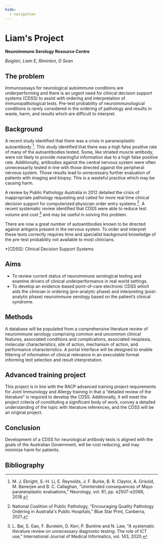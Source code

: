```yaml
---
hide:
  - navigation
---
```


# Liam's Project
**Neuroimmune Serology Resource Centre**

*Beiglari, Liam E, Riminton, D Sean*

## The problem
Immunoassays for neurological autoimmune conditions are underperforming and there is an urgent need for clinical decision support systems (CDSS) to assist with ordering and interpretation of immunopathological tests. Pre-test probability of neuroimmunological conditions is rarely considered in the ordering of pathology and results in waste, harm, and results which are difficult to interpret.

## Background
A recent study identified that there was a crisis in paraneoplastic autoantibody [^1]. This study identified that there was a high false positive rate of many of the autoantibodies tested. Some, like striated muscle antibody, were not likely to provide meaningful information due to a high false positive rate. Additionally, antibodies against the central nervous system were often unnecessarily tested in line with those directed against the peripheral nervous system. Those results lead to unnecessary further evaluation of patients with imaging and biopsy. This is a wasteful practice which may be causing harm.

A review by Public Pathology Australia in 2012 detailed the crisis of inappropriate pathology requesting and called for more real time clinical decision support for computerized physician order entry systems [^2]. A recent systematic review identified that CDSS were able to reduce test volume and cost [^3] and may be useful in solving this problem.

There are now a great number of autoantibodies known to be directed against antigens present in the nervous system. To order and interpret these tests correctly requires time and specialist background knowledge of the pre-test probability not available to most clinicians.

*[CDSS]: Clinical Decision Support Systems

## Aims
 * To review current status of neuroimmune serological testing and examine drivers of clinical underperformance in real world settings.
 * To develop an evidence-based point-of-care electronic CDSS which aids the clinician in ordering (pre-analytic phase) and interpreting (post-analytic phase) neuroimmune serology based on the patient’s clinical syndrome.

## Methods
A database will be populated from a comprehensive literature review of neuroimmune serology comprising common and uncommon clinical features, associated conditions and complications, associated neoplasia, molecular characteristics, site of action, mechanism of action, and performance characteristics. A portal interface will be designed to enable filtering of information of clinical relevance in an executable format informing test selection and result interpretation.

## Advanced training project
This project is in line with the RACP advanced training project requirements for Joint Immunology and Allergy training in that a “detailed review of the literature” is required to develop the CDSS. Additionally, it will meet the project criteria of constituting a significant body of work, convey a detailed understanding of the topic with literature references, and the CDSS will be an original project.

## Conclusion
Development of a CDSS for neurological antibody tests is aligned with the goals of the Australian Government, will be cost reducing, and may minimize harm for patients.

## Bibliography

[^1]: M. J. Ebright, S.-H. Li, E. Reynolds, J. F. Burke, B. R. Claytor, A. Grisold, M. Banerjee and B. C. Callaghan, "Unintended consequences of Mayo paraneoplastic evaluations," Neurology, vol. 91, pp. e2507-e2066, 2018. 
[^2]: National Coalition of Public Pathology, "Encouraging Quality Pathology Ordering in Australia's Public Hospitals," Blue Star Print, Canberra, 2021.
[^3]: L. Bai, S. Gao, F. Burstein, D. Kerr, P. Buntine and N. Law, "A systematic literature review on unnecessary diagnostic testing: The role of ICT use," International Journal of Medical Informatics, vol. 143, 2020. 


